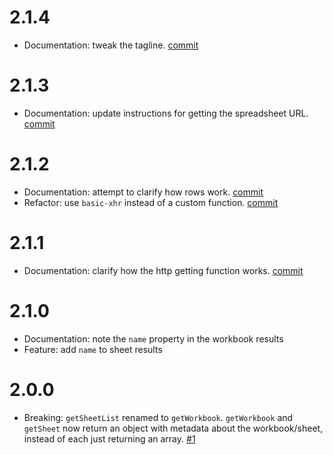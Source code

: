 # 2.1.4

- Documentation: tweak the tagline.  [commit](https://github.com/TehShrike/sheetsy/commit/463312985227d3f171a08720c1a6ef0f2e3af27d)

# 2.1.3

- Documentation: update instructions for getting the spreadsheet URL.  [commit](https://github.com/TehShrike/sheetsy/commit/d9051f94bcc0f0b1ae5d98c3a78c90dba061b042)

# 2.1.2

- Documentation: attempt to clarify how rows work.  [commit](https://github.com/TehShrike/sheetsy/commit/79fc4cbef3d25baa0a4a152c29573dc5a5064e17)
- Refactor: use `basic-xhr` instead of a custom function.  [commit](https://github.com/TehShrike/sheetsy/commit/2243d32004cdaf638ea9445e527f249108f95493)

# 2.1.1

- Documentation: clarify how the http getting function works.  [commit](https://github.com/TehShrike/sheetsy/commit/539465f4181dbe9b3056b7282452546563f90563)

# 2.1.0

- Documentation: note the `name` property in the workbook results
- Feature: add `name` to sheet results

# 2.0.0

- Breaking: `getSheetList` renamed to `getWorkbook`. `getWorkbook` and `getSheet` now return an object with metadata about the workbook/sheet, instead of each just returning an array. [#1](https://github.com/TehShrike/sheetsy/pull/1)


